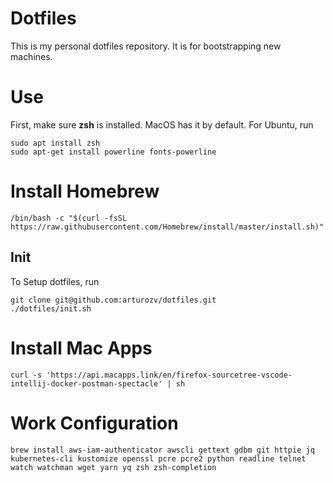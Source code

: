 # Dotfiles

This is my personal dotfiles repository. It is for bootstrapping new machines.

# Use

First, make sure **zsh** is installed. MacOS has it by default. For Ubuntu, run

```
sudo apt install zsh
sudo apt-get install powerline fonts-powerline
```

# Install Homebrew

```
/bin/bash -c "$(curl -fsSL https://raw.githubusercontent.com/Homebrew/install/master/install.sh)"
```

## Init

To Setup dotfiles, run

```
git clone git@github.com:arturozv/dotfiles.git
./dotfiles/init.sh
```

# Install Mac Apps

```
curl -s 'https://api.macapps.link/en/firefox-sourcetree-vscode-intellij-docker-postman-spectacle' | sh
```

# Work Configuration

```
brew install aws-iam-authenticator awscli gettext gdbm git httpie jq kubernetes-cli kustomize openssl pcre pcre2 python readline telnet watch watchman wget yarn yq zsh zsh-completion
```
